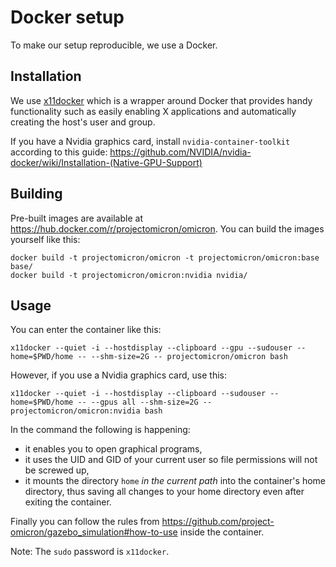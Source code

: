Docker setup
============

To make our setup reproducible, we use a Docker.

Installation
------------

We use [x11docker](https://github.com/mviereck/x11docker) which is a wrapper around Docker that provides handy functionality such as easily enabling X applications and automatically creating the host's user and group.

If you have a Nvidia graphics card, install `nvidia-container-toolkit` according to this guide: https://github.com/NVIDIA/nvidia-docker/wiki/Installation-(Native-GPU-Support)

Building
--------

Pre-built images are available at https://hub.docker.com/r/projectomicron/omicron.
You can build the images yourself like this:

    docker build -t projectomicron/omicron -t projectomicron/omicron:base base/
    docker build -t projectomicron/omicron:nvidia nvidia/

Usage
-----

You can enter the container like this:

    x11docker --quiet -i --hostdisplay --clipboard --gpu --sudouser --home=$PWD/home -- --shm-size=2G -- projectomicron/omicron bash

However, if you use a Nvidia graphics card, use this:

    x11docker --quiet -i --hostdisplay --clipboard --sudouser --home=$PWD/home -- --gpus all --shm-size=2G -- projectomicron/omicron:nvidia bash

In the command the following is happening:

* it enables you to open graphical programs,
* it uses the UID and GID of your current user so file permissions will not be screwed up,
* it mounts the directory `home` *in the current path* into the container's home directory, thus saving all changes to your home directory even after exiting the container.

Finally you can follow the rules from https://github.com/project-omicron/gazebo_simulation#how-to-use inside the container.

Note: The `sudo` password is `x11docker`.
